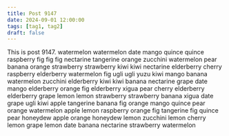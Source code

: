```yaml
---
title: Post 9147
date: 2024-09-01 12:00:00
tags: [tag1, tag2]
draft: false
---
```

This is post 9147.
watermelon
watermelon
date
mango
quince
quince
raspberry
fig
fig
fig
nectarine
tangerine
orange
zucchini
watermelon
pear
banana
orange
strawberry
strawberry
kiwi
kiwi
nectarine
elderberry
cherry
raspberry
elderberry
watermelon
fig
ugli
ugli
yuzu
kiwi
mango
banana
watermelon
zucchini
elderberry
kiwi
kiwi
banana
nectarine
grape
date
mango
elderberry
orange
fig
elderberry
xigua
pear
cherry
elderberry
elderberry
grape
lemon
lemon
strawberry
strawberry
banana
xigua
date
grape
ugli
kiwi
apple
tangerine
banana
fig
orange
mango
quince
pear
orange
watermelon
apple
lemon
raspberry
orange
fig
tangerine
fig
quince
pear
honeydew
apple
orange
honeydew
lemon
zucchini
lemon
cherry
lemon
grape
lemon
date
banana
nectarine
strawberry
watermelon
